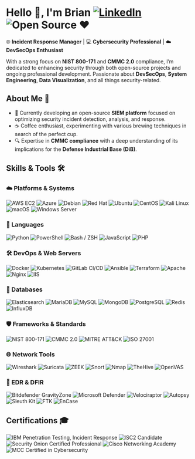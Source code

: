 # Hello 👋, I'm Brian [![LinkedIn](https://img.shields.io/badge/-LinkedIn-blue?style=flat&logo=linkedin)](https://www.linkedin.com/in/brian-w-7a71b715a/) ![Open Source ❤️](https://img.shields.io/badge/Open%20Source-3FB950?style=flat-square&logo=open-source-initiative&logoColor=white)

🌐 **Incident Response Manager** | 💻 **Cybersecurity Professional** | ☁️ **DevSecOps Enthusiast**

With a strong focus on **NIST 800-171** and **CMMC 2.0** compliance, I’m dedicated to enhancing security through both open-source projects and ongoing professional development. Passionate about **DevSecOps**, **System Engineering**, **Data Visualization**, and all things security-related.

## About Me 🚀
- 🌱 Currently developing an open-source **SIEM platform** focused on optimizing security incident detection, analysis, and response.
- ☕ Coffee enthusiast, experimenting with various brewing techniques in search of the perfect cup.
- 🔍 Expertise in **CMMC compliance** with a deep understanding of its implications for the **Defense Industrial Base (DiB)**.

## Skills & Tools 🛠️

### ☁️ Platforms & Systems
![AWS EC2](https://img.shields.io/badge/AWS%20EC2-FF9900?style=flat-square&logo=amazon-ec2&logoColor=white)
![Azure](https://img.shields.io/badge/Azure-0078D4?style=flat-square&logo=microsoft-azure&logoColor=white)
![Debian](https://img.shields.io/badge/Debian-A81D33?style=flat-square&logo=debian&logoColor=white)
![Red Hat](https://img.shields.io/badge/Red%20Hat-EE0000?style=flat-square&logo=red-hat&logoColor=white)
![Ubuntu](https://img.shields.io/badge/Ubuntu-E95420?style=flat-square&logo=ubuntu&logoColor=white)
![CentOS](https://img.shields.io/badge/CentOS-262577?style=flat-square&logo=centos&logoColor=white)
![Kali Linux](https://img.shields.io/badge/Kali%20Linux-557C94?style=flat-square&logo=kalilinux&logoColor=white)
![macOS](https://img.shields.io/badge/macOS-000000?style=flat-square&logo=apple&logoColor=white)
![Windows Server](https://img.shields.io/badge/Windows%20Server-0078D6?style=flat-square&logo=windows&logoColor=white)

### 🚀 Languages
![Python](https://img.shields.io/badge/Python-3776AB?style=flat-square&logo=python&logoColor=white)
![PowerShell](https://img.shields.io/badge/PowerShell-5391FE?style=flat-square&logo=powershell&logoColor=white)
![Bash / ZSH](https://img.shields.io/badge/Bash%20/%20ZSH-4EAA25?style=flat-square&logo=gnu-bash&logoColor=white)
![JavaScript](https://img.shields.io/badge/JavaScript-F7DF1E?style=flat-square&logo=javascript&logoColor=black)
![PHP](https://img.shields.io/badge/PHP-777BB4?style=flat-square&logo=php&logoColor=white)

### 🛠 DevOps & Web Servers
![Docker](https://img.shields.io/badge/Docker-2496ED?style=flat-square&logo=docker&logoColor=white)
![Kubernetes](https://img.shields.io/badge/Kubernetes-326CE5?style=flat-square&logo=kubernetes&logoColor=white)
![GitLab CI/CD](https://img.shields.io/badge/GitLab%20CI%2FCD-FC6D26?style=flat-square&logo=gitlab&logoColor=white)
![Ansible](https://img.shields.io/badge/Ansible-EE0000?style=flat-square&logo=ansible&logoColor=white)
![Terraform](https://img.shields.io/badge/Terraform-623CE4?style=flat-square&logo=terraform&logoColor=white)
![Apache](https://img.shields.io/badge/Apache-D22128?style=flat-square&logo=apache&logoColor=white)
![Nginx](https://img.shields.io/badge/Nginx-269539?style=flat-square&logo=nginx&logoColor=white)
![IIS](https://img.shields.io/badge/IIS-0078D4?style=flat-square&logo=microsoft&logoColor=white)

### 💾 Databases
![Elasticsearch](https://img.shields.io/badge/Elasticsearch-005571?style=flat-square&logo=elasticsearch&logoColor=white)
![MariaDB](https://img.shields.io/badge/MariaDB-003545?style=flat-square&logo=mariadb&logoColor=white)
![MySQL](https://img.shields.io/badge/MySQL-4479A1?style=flat-square&logo=mysql&logoColor=white)
![MongoDB](https://img.shields.io/badge/MongoDB-47A248?style=flat-square&logo=mongodb&logoColor=white)
![PostgreSQL](https://img.shields.io/badge/PostgreSQL-336791?style=flat-square&logo=postgresql&logoColor=white)
![Redis](https://img.shields.io/badge/Redis-DC382D?style=flat-square&logo=redis&logoColor=white)
![InfluxDB](https://img.shields.io/badge/InfluxDB-22ADF6?style=flat-square&logo=influxdb&logoColor=white)

### 🛡️ Frameworks & Standards
![NIST 800-171](https://img.shields.io/badge/NIST%20800--171-333333?style=flat-square&logo=gov&logoColor=white)
![CMMC 2.0](https://img.shields.io/badge/CMMC%202.0-4CAF50?style=flat-square&logo=checkmarx&logoColor=white)
![MITRE ATT&CK](https://img.shields.io/badge/MITRE%20ATT%26CK-FF6F00?style=flat-square&logo=mitre&logoColor=white)
![ISO 27001](https://img.shields.io/badge/ISO%2027001-0085CA?style=flat-square&logo=iso&logoColor=white)

### 🌐 Network Tools
![Wireshark](https://img.shields.io/badge/Wireshark-1679A7?style=flat-square&logo=wireshark&logoColor=white)
![Suricata](https://img.shields.io/badge/Suricata-E23E57?style=flat-square&logo=suricata&logoColor=white)
![ZEEK](https://img.shields.io/badge/ZEEK-007ACC?style=flat-square&logo=zeek&logoColor=white)
![Snort](https://img.shields.io/badge/Snort-000000?style=flat-square&logo=snort&logoColor=white)
![Nmap](https://img.shields.io/badge/Nmap-000080?style=flat-square&logo=nmap&logoColor=white)
![TheHive](https://img.shields.io/badge/TheHive-F5A623?style=flat-square&logo=thehive&logoColor=white)
![OpenVAS](https://img.shields.io/badge/OpenVAS-4CAF50?style=flat-square&logo=openvas&logoColor=white)

### 🔎 EDR & DFIR
![Bitdefender GravityZone](https://img.shields.io/badge/Bitdefender%20GravityZone-D94D27?style=flat-square&logo=bitdefender&logoColor=white)
![Microsoft Defender](https://img.shields.io/badge/Microsoft%20Defender-0078D4?style=flat-square&logo=microsoftdefender&logoColor=white)
![Velociraptor](https://img.shields.io/badge/Velociraptor-000000?style=flat-square&logo=velociraptor&logoColor=white)
![Autopsy](https://img.shields.io/badge/Autopsy-5D6D7E?style=flat-square&logo=autopsy&logoColor=white)
![Sleuth Kit](https://img.shields.io/badge/Sleuth%20Kit-1F618D?style=flat-square&logo=sleuthkit&logoColor=white)
![FTK](https://img.shields.io/badge/FTK-212121?style=flat-square&logo=accessdata&logoColor=white)
![EnCase](https://img.shields.io/badge/EnCase-3E4A61?style=flat-square&logo=encase&logoColor=white)

## Certifications 🎓

![IBM Penetration Testing, Incident Response](https://img.shields.io/badge/IBM-Penetration%20Testing%2C%20Incident%20Response-1F70C1?style=flat-square&logo=ibm&logoColor=white)
![ISC2 Candidate](https://img.shields.io/badge/(ISC)²-Candidate-006400?style=flat-square&logo=isc2&logoColor=white)
![Security Onion Certified Professional](https://img.shields.io/badge/Security%20Onion-Certified%20Professional-333333?style=flat-square&logo=shield&logoColor=white)
![Cisco Networking Academy](https://img.shields.io/badge/Cisco-Networking%20Academy-1BA0D7?style=flat-square&logo=cisco&logoColor=white)
![MCC Certified in Cybersecurity](https://img.shields.io/badge/MCC-Certified%20in%20Cybersecurity-blue?style=flat-square&logo=gov&logoColor=white)
